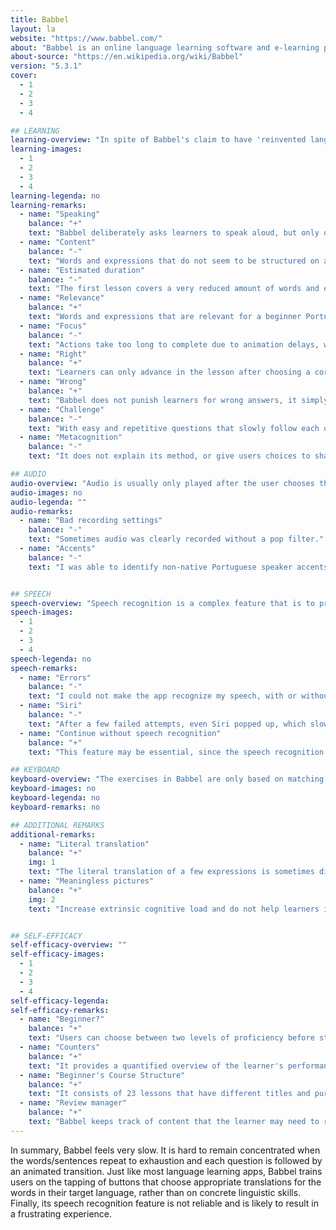 ```yaml
---
title: Babbel
layout: la
website: "https://www.babbel.com/"
about: "Babbel is an online language learning software and e-learning platform available in various languages since January 2008. Thirteen languages are currently offered: Dutch, Danish, English, French, German, Indonesian, Italian, Norwegian, Polish, Portuguese, Russian, Swedish, Spanish and Turkish. According to babbel.com, it has over 20,000,000 users from more than 190 countries"
about-source: "https://en.wikipedia.org/wiki/Babbel"
version: "5.3.1"
cover:
  - 1
  - 2
  - 3
  - 4

## LEARNING
learning-overview: "In spite of Babbel's claim to have 'reinvented language learning', this App is not very innovative. It consists of a series of translation-based exercise prompts, meaning that the bulk of the learner's work is made of tapping on buttons. The animation after each click/tap delays the learning experience and increases the extrinsic cognitive load. Besides that, there is no clear content structure, and sometimes Babbel even prompts users to translate content that has not been introduced yet."
learning-images:
  - 1
  - 2
  - 3
  - 4
learning-legenda: no
learning-remarks:
  - name: "Speaking"
    balance: "+"
    text: "Babbel deliberately asks learners to speak aloud, but only occasionally."
  - name: "Content"
    balance: "-"
    text: "Words and expressions that do not seem to be structured on any logical category."
  - name: "Estimated duration"
    balance: "-"
    text: "The first lesson covers a very reduced amount of words and expressions (only 'Oi', 'Tchau', 'Qual é o seu nome?', and 'Tudo bem?', meaning 'Hi', 'Bye', 'What's your name?', and 'How are you?'). Acquiring fluency could take up to years if learners rely only on Babbel."
  - name: "Relevance"
    balance: "+"
    text: "Words and expressions that are relevant for a beginner Portuguese learner."
  - name: "Focus"
    balance: "-"
    text: "Actions take too long to complete due to animation delays, which reduce focus."
  - name: "Right"
    balance: "+"
    text: "Learners can only advance in the lesson after choosing a correct answer, which triggers Babbel to add a green border to the right answer box and speak the content that is inside it."
  - name: "Wrong"
    balance: "+"
    text: "Babbel does not punish learners for wrong answers, it simply does not advance in the lesson."
  - name: "Challenge"
    balance: "-"
    text: "With easy and repetitive questions that slowly follow each other, it is not challenging."
  - name: "Metacognition"
    balance: "-"
    text: "It does not explain its method, or give users choices to shape their learning path."

## AUDIO
audio-overview: "Audio is usually only played after the user chooses the correct answer to the matching exercise."
audio-images: no
audio-legenda: ""
audio-remarks:
  - name: "Bad recording settings"
    balance: "-"
    text: "Sometimes audio was clearly recorded without a pop filter."
  - name: "Accents"
    balance: "-"
    text: "I was able to identify non-native Portuguese speaker accents a few times."


## SPEECH
speech-overview: "Speech recognition is a complex feature that is to produce errors and slow down the pace of the whole learning experience. On the other hand, it can enrich the responsiveness and cleverness of an App, if working correctly and seamlessly. In Babbel's case, only the errors and slowness resulted from it."
speech-images:
  - 1
  - 2
  - 3
  - 4  
speech-legenda: no
speech-remarks:
  - name: "Errors"
    balance: "-"
    text: "I could not make the app recognize my speech, with or without earphones with buil-in mic."
  - name: "Siri"
    balance: "-"
    text: "After a few failed attempts, even Siri popped up, which slowed it all down even more."
  - name: "Continue without speech recognition"
    balance: "+"
    text: "This feature may be essential, since the speech recognition feature will mostly likely break, making it impossible to advance in the course with it active."

## KEYBOARD
keyboard-overview: "The exercises in Babbel are only based on matching and tapping, so there is no keyboard input."
keyboard-images: no
keyboard-legenda: no
keyboard-remarks: no

## ADDITIONAL REMARKS
additional-remarks:
  - name: "Literal translation"
    balance: "+"
    img: 1
    text: "The literal translation of a few expressions is sometimes displayed."
  - name: "Meaningless pictures"
    balance: "+"
    img: 2
    text: "Increase extrinsic cognitive load and do not help learners in any way."


## SELF-EFFICACY
self-efficacy-overview: ""
self-efficacy-images:
  - 1
  - 2
  - 3
  - 4
self-efficacy-legenda: 
self-efficacy-remarks:
  - name: "Beginner?"
    balance: "+"
    text: "Users can choose between two levels of proficiency before starting to take courses."
  - name: "Counters"
    balance: "+"
    text: "It provides a quantified overview of the learner's performance in each lesson."
  - name: "Beginner's Course Structure"
    balance: "+"
    text: "It consists of 23 lessons that have different titles and purposes."
  - name: "Review manager"
    balance: "+"
    text: "Babbel keeps track of content that the learner may need to review."
---
```

In summary, Babbel feels very slow. It is hard to remain concentrated when the words/sentences repeat to exhaustion and each question is followed by an animated transition. Just like most language learning apps, Babbel trains users on the tapping of buttons that choose appropriate translations for the words in their target language, rather than on concrete linguistic skills. Finally, its speech recognition feature is not reliable and is likely to result in a frustrating experience.